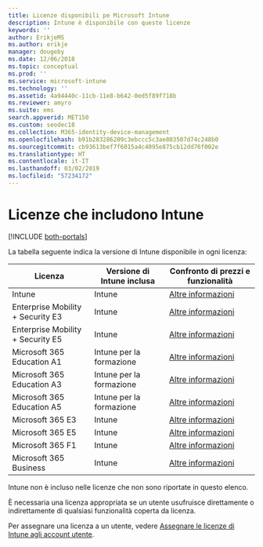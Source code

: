 ```yaml
---
title: Licenze disponibili pe Microsoft Intune
description: Intune è disponibile con queste licenze
keywords: ''
author: ErikjeMS
ms.author: erikje
manager: dougeby
ms.date: 12/06/2018
ms.topic: conceptual
ms.prod: ''
ms.service: microsoft-intune
ms.technology: ''
ms.assetid: 4a94440c-11cb-11e8-b642-0ed5f89f718b
ms.reviewer: amyro
ms.suite: ems
search.appverid: MET150
ms.custom: seodec18
ms.collection: M365-identity-device-management
ms.openlocfilehash: b91b283286209c3ebccc5c3ae803507d74c248b0
ms.sourcegitcommit: cb93613bef7f6015a4c4095e875cb12dd76f002e
ms.translationtype: HT
ms.contentlocale: it-IT
ms.lasthandoff: 03/02/2019
ms.locfileid: "57234172"
---
```

# <a name="licenses-that-include-intune"></a>Licenze che includono Intune

[!INCLUDE [both-portals](./includes/note-for-both-portals.md)]

La tabella seguente indica la versione di Intune disponibile in ogni licenza:

| Licenza | Versione di Intune inclusa | Confronto di prezzi e funzionalità |
|-----------------------------------------------------------------------|-------------------------------------------------------------|---|
| Intune | Intune | [Altre informazioni](https://www.microsoft.com/en-us/cloud-platform/microsoft-intune-pricing) |
| Enterprise Mobility + Security E3 | Intune | [Altre informazioni](https://www.microsoft.com/en-us/cloud-platform/microsoft-intune-pricing) |
| Enterprise Mobility + Security E5 | Intune | [Altre informazioni](https://www.microsoft.com/en-us/cloud-platform/microsoft-intune-pricing) |
| Microsoft 365 Education A1 | Intune per la formazione | [Altre informazioni](https://www.microsoft.com/en-us/education/buy-license/microsoft365/default.aspx#) |
| Microsoft 365 Education A3 | Intune per la formazione | [Altre informazioni](https://www.microsoft.com/en-us/education/buy-license/microsoft365/default.aspx#) |
| Microsoft 365 Education A5 | Intune per la formazione | [Altre informazioni](https://www.microsoft.com/en-us/education/buy-license/microsoft365/default.aspx#) |
| Microsoft 365 E3 | Intune | [Altre informazioni](https://www.microsoft.com/en-US/microsoft-365/enterprise) |
| Microsoft 365 E5 | Intune | [Altre informazioni](https://www.microsoft.com/en-US/microsoft-365/enterprise) |
| Microsoft 365 F1 | Intune | [Altre informazioni](https://www.microsoft.com/en-us/microsoft-365/enterprise/firstline) |
| Microsoft 365 Business | Intune | [Altre informazioni](https://www.microsoft.com/en-us/microsoft-365/business) |

Intune non è incluso nelle licenze che non sono riportate in questo elenco.

È necessaria una licenza appropriata se un utente usufruisce direttamente o indirettamente di qualsiasi funzionalità coperta da licenza.

Per assegnare una licenza a un utente, vedere [Assegnare le licenze di Intune agli account utente](licenses-assign.md).

